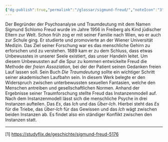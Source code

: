 ```yaml
---
{"dg-publish":true,"permalink":"/glossar/sigmund-freud/","noteIcon":"3","created":"2023-05-16T20:02:59.767+02:00","updated":"2023-06-04T21:53:09.729+02:00"}
---
```

 

Der Begründer der Psychoanalyse und Traumdeutung mit dem Namen Sigmund Schlomo Freud wurde im Jahre 1956 in Freiberg als Kind jüdischer Eltern zur Welt. Schon früh zog er mit seiner Familie nach Wien, wo er auch zur Schule ging. Er studierte und promovierte an der Wiener Universität Medizin. Das Ziel seiner Forschung war es das menschliche Gehirn zu erforschen und zu verstehen. 1889 kam er zu dem Schluss, dass etwas Unbewusstes in unserer Seele existiert, das unser Handeln leitet. Um diesem Unbewussten auf die Spur zu kommen entwickelte Freud die Methode der *freien Assoziation*, bei der der Patient seinen Gedanken freien Lauf lassen soll. Sein Buch *Die Traumdeutung* sollte ein wichtiger Schritt seiner akademischen Laufbahn sein. In diesem Werk belegte er den Widerspruch zwischen unterbewussten sexuellen Fantasien, welche den Menschen antreiben und gesellschaftlichen Normen.  Anhand der Ergebnisse seiner Traumforschung stellte Freud das Instanzenmodell auf. Nach dem Instanzenmodell lässt sich die menschliche Psyche in drei Instanzen aufteilen. Das *Es*, das *Ich* und das *Über-Ich*. Hierbei steht das *Es* für die Triebe, das *Über-Ich* für das Gewissen und das *Ich* wägt zwischen beiden Instanzen ab. Es findet also ein ständiger Konflikt zwischen den Instanzen statt.

---
[1] https://studyflix.de/geschichte/sigmund-freud-5176
